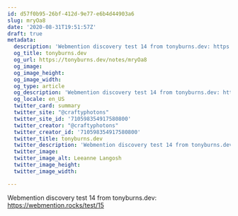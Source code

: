 ```yaml
---
id: d57f0b95-26bf-412d-9e77-e6b4d44903a6
slug: mryOa8
date: '2020-08-31T19:51:57Z'
draft: true
metadata:
  description: 'Webmention discovery test 14 from tonyburns.dev: https://webmention.rocks/test/15 '
  og_title: tonyburns.dev
  og_url: https://tonyburns.dev/notes/mryOa8
  og_image: 
  og_image_height: 
  og_image_width: 
  og_type: article
  og_description: 'Webmention discovery test 14 from tonyburns.dev: https://webmention.rocks/test/15 '
  og_locale: en_US
  twitter_card: summary
  twitter_site: "@craftyphotons"
  twitter_site_id: '710598354917580800'
  twitter_creator: "@craftyphotons"
  twitter_creator_id: '710598354917580800'
  twitter_title: tonyburns.dev
  twitter_description: 'Webmention discovery test 14 from tonyburns.dev: https://webmention.rocks/test/15 '
  twitter_image: 
  twitter_image_alt: Leeanne Langosh
  twitter_image_height: 
  twitter_image_width: 

---
```


Webmention discovery test 14 from tonyburns.dev: https://webmention.rocks/test/15

